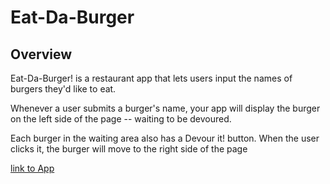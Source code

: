 # Eat-Da-Burger

## Overview

Eat-Da-Burger! is a restaurant app that lets users input the names of burgers they'd like to eat.

Whenever a user submits a burger's name, your app will display the burger on the left side of the page -- waiting to be devoured.

Each burger in the waiting area also has a Devour it! button. When the user clicks it, the burger will move to the right side of the page

[link to App]()